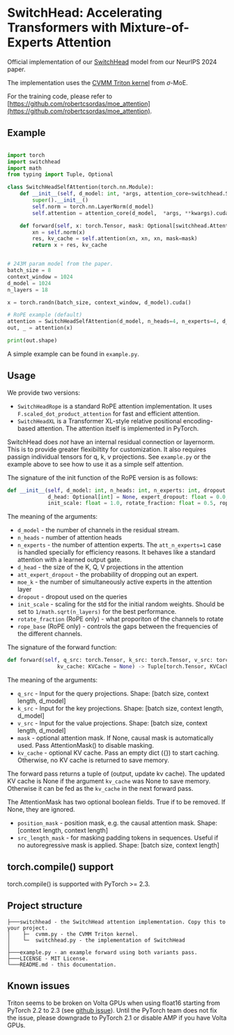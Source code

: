 # SwitchHead: Accelerating Transformers with Mixture-of-Experts Attention

Official implementation of our [SwitchHead](https://arxiv.org/abs/2312.07987) model from our NeurIPS 2024 paper.

The implementation uses the [CVMM Triton kernel](https://github.com/RobertCsordas/moe_layer/blob/master/triton_src/moe_layer/cvmm.py) from $\sigma$-MoE.

For the training code, please refer to [https://github.com/robertcsordas/moe_attention](https://github.com/robertcsordas/moe_attention).

## Example

```python

import torch
import switchhead
import math
from typing import Tuple, Optional

class SwitchHeadSelfAttention(torch.nn.Module):
    def __init__(self, d_model: int, *args, attention_core=switchhead.SwitchHeadRope, **kwargs):
        super().__init__()
        self.norm = torch.nn.LayerNorm(d_model)
        self.attention = attention_core(d_model,  *args, **kwargs).cuda()

    def forward(self, x: torch.Tensor, mask: Optional[switchhead.AttentionMask] = None, kv_cache: switchhead.KVCache = None) -> Tuple[torch.Tensor, switchhead.KVCache]:
        xn = self.norm(x)
        res, kv_cache = self.attention(xn, xn, xn, mask=mask)
        return x + res, kv_cache


# 243M param model from the paper.
batch_size = 8
context_window = 1024
d_model = 1024
n_layers = 18

x = torch.randn(batch_size, context_window, d_model).cuda()

# RoPE example (default)
attention = SwitchHeadSelfAttention(d_model, n_heads=4, n_experts=4, d_head=100, init_scale=1/math.sqrt(n_layers)).cuda()
out, _ = attention(x)

print(out.shape)
```

A simple example can be found in `example.py`.

## Usage

We provide two versions:
- `SwitchHeadRope` is a standard RoPE attention implementation. It uses `F.scaled_dot_product_attention` for fast and efficient attention.
- `SwitchHeadXL` is a Transformer XL-style relative positional encoding-based attention. The attention itself is implemented in PyTorch.

SwitchHead does *not* have an internal residual connection or layernorm. This is to provide greater flexibiltity for customization. It also requires passign individual tensors for q, k, v projections. See `example.py` or the example above to see how to use it as a simple self attention.

The signature of the init function of the RoPE version is as follows:
```python
def __init__(self, d_model: int, n_heads: int, n_experts: int, dropout: float = 0.0,
             d_head: Optional[int] = None, expert_dropout: float = 0.0, moe_k: int = 2,
             init_scale: float = 1.0, rotate_fraction: float = 0.5, rope_base: float = 10000):
```

The meaning of the arguments:
- `d_model` - the number of channels in the residual stream.
- `n_heads` - number of attention heads
- `n_experts` - the number of attention experts. The `att_n_experts=1` case is handled specially for efficiency reasons. It behaves like a standard attention with a learned output gate.
- `d_head` - the size of the K, Q, V projections in the attention
- `att_expert_dropout` - the probability of dropping out an expert.
- `moe_k` - the number of simultaneously active experts in the attention layer
- `dropout` - dropout used on the queries
- `init_scale` - scaling for the std for the initial random weights. Should be set to `1/math.sqrt(n_layers)` for the best performance.
- `rotate_fraction` (RoPE only) - what proporiton of the channels to rotate
- `rope_base` (RoPE only) - controls the gaps between the frequencies of the different channels.


The signature of the forward function:
```python
def forward(self, q_src: torch.Tensor, k_src: torch.Tensor, v_src: torch.Tensor, mask: Optional[AttentionMask],
                kv_cache: KVCache = None) -> Tuple[torch.Tensor, KVCache]:
```

The meaning of the arguments:
- `q_src` - Input for the query projections. Shape: [batch size, context length, d_model]
- `k_src` - Input for the key projections. Shape: [batch size, context length, d_model]
- `v_src` - Input for the value projections. Shape: [batch size, context length, d_model]
- `mask` - optional attention mask. If None, causal mask is automatically used. Pass AttentionMask() to disable masking.
- `kv_cache` - optional KV cache. Pass an empty dict ({}) to start caching. Otherwise, no KV cache is returned to save memory.

The forward pass returns a tuple of (output, update kv cache). The updated KV cache is None if the argument `kv_cache` was None to save memory. Otherwise it can be fed as the `kv_cache` in the next forward pass.

The AttentionMask has two optional boolean fields. True if to be removed. If None, they are ignored.
- `position_mask` - position mask, e.g. the causal attention mask. Shape: [context length, context length]
- `src_length_mask` - for masking padding tokens in sequences. Useful if no autoregressive mask is applied. Shape: [batch size, context length]

## torch.compile() support

torch.compile() is supported with PyTorch >= 2.3.

## Project structure
```
├───switchhead - the SwitchHead attention implementation. Copy this to your project.
│    ├─  cvmm.py - the CVMM Triton kernel.
│    └─  switchhead.py - the implementation of SwitchHead
│
├───example.py - an example forward using both variants pass.
├───LICENSE - MIT License.
└───README.md - this documentation.
```

## Known issues

Triton seems to be broken on Volta GPUs when using float16 starting from PyTorch 2.2 to 2.3 (see [github issue](https://github.com/pytorch/pytorch/issues/127157)). Until the PyTorch team does not fix the issue, please downgrade to PyTorch 2.1 or disable AMP if you have Volta GPUs.
